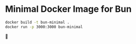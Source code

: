 # Minimal Docker Image for Bun

```bash
docker build -t bun-minimal .
docker run -p 3000:3000 bun-minimal
```

🍞

